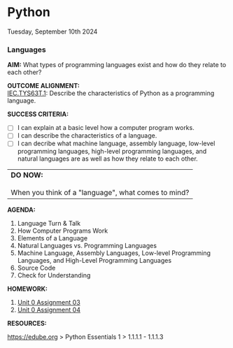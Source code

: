 # Python
Tuesday, September 10th 2024

### Languages

**AIM:** What types of programming languages exist and how do they relate to each other?

**OUTCOME ALIGNMENT:**
<br><ins>IEC.TYS63T.1</ins>: Describe the characteristics of Python as a programming language.

**SUCCESS CRITERIA:**
- [ ] I can explain at a basic level how a computer program works.
- [ ] I can describe the characteristics of a language.
- [ ] I can decribe what machine language, assembly language, low-level programming languages, high-level programming languages, and natural languages are as well as how they relate to each other.

<table>
  <tr>
    <td><b>DO NOW:</b><br><br>
    When you think of a "language", what comes to mind?
  </tr>
</table>

**AGENDA:**

1. Language Turn & Talk
2. How Computer Programs Work
3. Elements of a Language
4. Natural Languages vs. Programming Languages
5. Machine Language, Assembly Languages, Low-level Programming Languages, and High-Level Programming Languages
6. Source Code
7. Check for Understanding

**HOMEWORK:** 
1. [Unit 0 Assignment 03](https://github.com/MrJSwotinsky/Python/blob/main/Unit_0_Programming_Languages_and_a_Reintroduction_to_Python/Daily_Assignments/Unit_0_Assignment_03_Due_Tue_Sept_10_OpenEDG_PCEP_1.1.1.1_to_1.1.1.3.md)
2. [Unit 0 Assignment 04](https://github.com/MrJSwotinsky/Python/blob/main/Unit_0_Programming_Languages_and_a_Reintroduction_to_Python/Daily_Assignments/Unit_0_Assignment_04_Due_Wed_Sept_11_Written_Response_1_Languages_and_How_Computer_Programs_Work.md)

**RESOURCES:**

https://edube.org > Python Essentials 1 > 1.1.1.1 - 1.1.1.3
